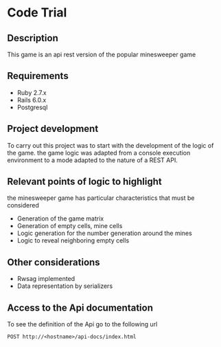 # Code Trial


## Description 

This game is an api rest version of the popular minesweeper game

## Requirements

* Ruby 2.7.x 
* Rails 6.0.x 
* Postgresql
 
## Project development

To carry out this project was to start with the development of the logic of the game.
the game logic was adapted from a console execution environment to a mode adapted to the nature of a REST API.
## Relevant points of logic to highlight
the minesweeper game has particular characteristics that must be considered

* Generation of the game matrix
* Generation of empty cells, mine cells
* Logic generation for the number generation around the mines
* Logic to reveal neighboring empty cells

## Other considerations

* Rwsag implemented
* Data representation by serializers

## Access to the Api documentation

To see the definition of the Api go to the following url

```
POST http://<hostname>/api-docs/index.html
```

